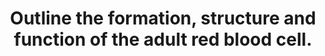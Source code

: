 ---
title: "Outline the formation, structure and function of the adult red blood cell."
entityType: SAQ
exam: PEX
college: CICM
year: 2014
sitting: A
question: 11
passRate: 19
EC_expectedDomains:
- ""
EC_extraCredit:
- ""
EC_errorsCommon:
- "Candidates generally provided detailed description of the cell lineage that led up to the production of the mature red blood cell (RBC), but often omitted to mention those aspects unique to the RBC that were essential to its functions (e.g. biconcave shape gives the RBC a greater surface area and shorter distance to central regions, thus optimising diffusion of gases; the RBC enhanced ability to change shape and travel through narrow capillaries; lack of organelles maximises space for Hb, etc.)."
- "Mention of RBC function often lacked detail (e.g. restricted to just mentioning “O2 carriage”) or failed to mention, and describe, the RBC’s role in acid base buffering and HCO3- production."
---